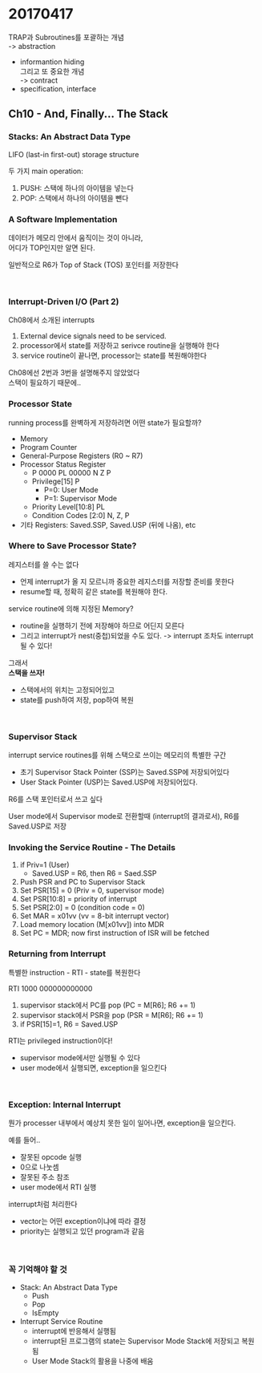 # 20170417

TRAP과 Subroutines를 포괄하는 개념  
-> abstraction  
+ informantion hiding  
그리고 또 중요한 개념  
-> contract  
+ specification, interface  

## Ch10 - And, Finally... The Stack

### Stacks: An Abstract Data Type

LIFO (last-in first-out) storage structure

두 가지 main operation:

1. PUSH: 스택에 하나의 아이템을 넣는다
2. POP: 스택에서 하나의 아이템을 뺀다

### A Software Implementation

데이터가 메모리 안에서 움직이는 것이 아니라,  
어디가 TOP인지만 알면 된다.

일반적으로 R6가 Top of Stack (TOS) 포인터를 저장한다

<br>

### Interrupt-Driven I/O (Part 2)

Ch08에서 소개된 interrupts

1. External device signals need to be serviced.
2. processor에서 state를 저장하고 serivce routine을 실행해야 한다
3. service routine이 끝나면, processor는 state를 복원해야한다

Ch08에선 2번과 3번을 설명해주지 않았었다  
스택이 필요하기 때문에..

### Processor State

running process를 완벽하게 저장하려면 어떤 state가 필요할까?

- Memory
- Program Counter
- General-Purpose Registers (R0 ~ R7)
- Processor Status Register
	- P 0000 PL 00000 N Z P
	- Privilege[15] P
		- P=0: User Mode
		- P=1: Supervisor Mode
	- Priority Level[10:8] PL
	- Condition Codes [2:0] N, Z, P
- 기타 Registers: Saved.SSP, Saved.USP (뒤에 나옴), etc

### Where to Save Processor State?

레지스터를 쓸 수는 없다  

- 언제 interrupt가 올 지 모르니까 중요한 레지스터를 저장할 준비를 못한다
- resume할 때, 정확히 같은 state를 복원해야 한다.

service routine에 의해 지정된 Memory?

- routine을 실행하기 전에 저장해야 하므로 어딘지 모른다
- 그리고 interrupt가 nest(중첩)되었을 수도 있다. -> interrupt 조차도 interrupt 될 수 있다!

그래서  
**스택을 쓰자!**

- 스택에서의 위치는 고정되어있고
- state를 push하여 저장, pop하여 복원

<br>

### Supervisor Stack

interrupt service routines를 위해 스택으로 쓰이는 메모리의 특별한 구간

- 초기 Supervisor Stack Pointer (SSP)는 Saved.SSP에 저장되어있다
- User Stack Pointer (USP)는 Saved.USP에 저장되어있다.

R6를 스택 포인터로서 쓰고 싶다

User mode에서 Supervisor mode로 전환할때 (interrupt의 결과로서), R6를 Saved.USP로 저장

### Invoking the Service Routine - The Details

1. if Priv=1 (User)
	- Saved.USP = R6, then R6 = Saed.SSP
2. Push PSR and PC to Supervisor Stack
3. Set PSR[15] = 0 (Priv = 0, supervisor mode)
4. Set PSR[10:8] = priority of interrupt
5. Set PSR[2:0] = 0 (condition code = 0)
6. Set MAR = x01vv (vv = 8-bit interrupt vector)
7. Load memory location (M[x01vv]) into MDR
8. Set PC = MDR; now first instruction of ISR will be fetched

### Returning from Interrupt

특별한 instruction - RTI - state를 복원한다

RTI 1000 000000000000

1. supervisor stack에서 PC를 pop (PC = M[R6]; R6 += 1)
2. supervisor stack에서 PSR을 pop (PSR = M[R6]; R6 += 1)
3. if PSR[15]=1, R6 = Saved.USP

RTI는 privileged instruction이다!

- supervisor mode에서만 실행될 수 있다
- user mode에서 실행되면, exception을 일으킨다

<br>

### Exception: Internal Interrupt

뭔가 processer 내부에서 예상치 못한 일이 일어나면, exception을 일으킨다.

예를 들어..

- 잘못된 opcode 실행
- 0으로 나눗셈
- 잘못된 주소 참조
- user mode에서 RTI 실행

interrupt처럼 처리한다

- vector는 어떤 exception이냐에 따라 결정
- priority는 실행되고 있던 program과 같음

<br>

### 꼭 기억해야 할 것

- Stack: An Abstract Data Type
	- Push
	- Pop
	- IsEmpty
- Interrupt Service Routine
	- interrupt에 반응해서 실행됨
	- interrupt된 프로그램의 state는 Supervisor Mode Stack에 저장되고 복원됨
	- User Mode Stack의 활용을 나중에 배움

